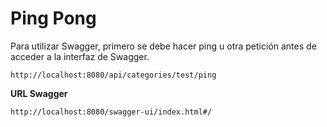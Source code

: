 # Ping Pong
Para utilizar Swagger, primero se debe hacer ping u otra petición antes de acceder a la interfaz de Swagger.

```
http://localhost:8080/api/categories/test/ping
```
**URL Swagger**
```
http://localhost:8080/swagger-ui/index.html#/
```


